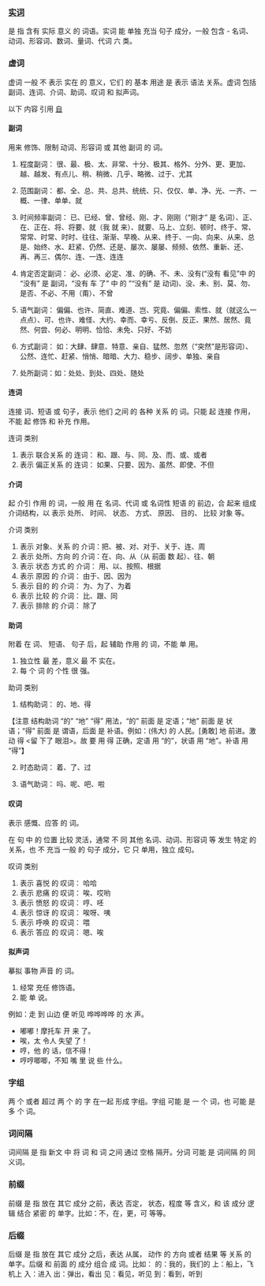 ### [实词](http://blog.sina.com.cn/s/blog_5bdd992f01017ex9.html)
是 指 含有 实际 意义 的 词语。实词 能 单独 充当 句子 成分，一般 包含 - 名词、动词、形容词、数词、量词、代词 六 类。


### 虚词
虚词 一般 不 表示 实在 的 意义，它们 的 基本 用途 是 表示 语法 关系。虚词 包括 副词、连词、介词、助词、叹词 和 拟声词。

以下 内容 引用 [自](http://blog.sina.com.cn/s/blog_5bdd992f01017ex9.html)

#### 副词
用来 修饰、限制 动词、形容词 或 其他 副词 的 词。

1. 程度副词： 很、最、极、太、非常、十分、极其、格外、分外、更、更加、越、越发、有点儿、稍、稍微、几乎、略微、过于、尤其

2. 范围副词： 都、全、总、共、总共、统统、只、仅仅、单、净、光、一齐、一概、一律、单单、就

3. 时间频率副词： 已、已经、曾、曾经、刚、才、刚刚（“刚才” 是 名词）、正、在、正在、将、将要、就（我 就 来）、就要、马上、立刻、顿时、终于、常、常常、时常、时时、往往、渐渐、早晚、从来、终于、一向、向来、从来、总是、始终、水、赶紧、仍然、还是、屡次、屡屡、频频、依然、重新、还、再、再三、偶尔、连、一连、连连

4. 肯定否定副词： 必、必须、必定、准、的确、不、未、没有(“没有 看见”中 的 “没有” 是 副词，“没有 车 了” 中 的 ”“没有” 是 动词)、没、未、别、莫、勿、是否、不必、不用（甭）、不曾

5. 语气副词： 偏偏、也许、简直、难道、岂、究竟、偏偏、索性、就（就这么一点点）、可、也许、难怪、大约、幸而、幸亏、反倒、反正、果然、居然、竟然、何尝、何必、明明、恰恰、未免、只好、不妨

6. 方式副词： 如：大肆、肆意、特意、亲自、猛然、忽然（“突然”是形容词）、公然、连忙、赶紧、悄悄、暗暗、大力、稳步、阔步、单独、亲自

7. 处所副词：如：处处、到处、四处、随处

#### 连词
连接 词、短语 或 句子，表示 他们 之间 的 各种 关系 的 词。只能 起 连接 作用，不能 起 修饰 和 补充 作用。

连词 类别

1. 表示 联合关系 的 连词： 和、跟、与、同、及、而、或、或者
2. 表示 偏正关系 的 连词： 如果、只要、因为、虽然、即使、不但 

#### 介词
起 介引 作用 的 词，一般 用 在 名词、代词 或 名词性 短语 的 前边，合 起来 组成 介词结构，以 表示 处所、 时间、 状态、 方式、 原因、 目的、 比较 对象 等。

介词 类别

1. 表示 对象、关系 的 介词：把、被、对、对于、关于、连、周
2. 表示 处所、方向 的 介词：在、向、从（从 前面 数 起）、往、朝
3. 表示 状态 方式 的 介词： 用、以、按照、根据
4. 表示 原因 的 介词： 由于、因、因为
5. 表示 目的 的 介词： 为、为了、为着
6. 表示 比较 的 介词： 比、跟、同
7. 表示 排除 的 介词： 除了

#### 助词
附着 在 词、 短语、 句子 后，起 辅助 作用 的 词，不能 单 用。

1. 独立性 最 差，意义 最 不 实在。
2. 每 个 词 的 个性 很 强。 

助词 类别

1. 结构助词： 的、地、得

【注意 结构助词 “的” “地” “得” 用法，“的” 前面 是 定语；“地” 前面 是 状语；“得” 前面 是 谓语，后面 是 补语。例如：(伟大) 的 人民。[勇敢] 地 前进。激动 得 <留 下了 眼泪>。故 要 用 得 正确，定语 用 “的”，状语 用 “地”。补语 用 “得”】

2. 时态助词： 着、了、过

3. 语气助词： 吗、呢、吧、啦

#### 叹词

表示 感慨、应答 的 词。 　

在 句 中 的 位置 比较 灵活，通常 不 同 其他 名词、动词、形容词 等 发生 特定 的 关系，也 不 充当 一般 的 句子 成分，它 只 单用，独立 成句。

叹词 类别

1. 表示 喜悦 的 叹词： 哈哈
2. 表示 悲痛 的 叹词： 唉、哎哟
3. 表示 愤怒 的 叹词： 哼、呸
4. 表示 惊讶 的 叹词： 唉呀、咦
5. 表示 呼唤 的 叹词： 喂
6. 表示 答应 的 叹词： 嗯、唉


#### 拟声词
摹拟 事物 声音 的 词。

1. 经常 充任 修饰语。
2. 能 单 说。 　

例如：走 到 山边 便 听见 哗哗哗哗 的 水 声。
- 嘟嘟！摩托车 开 来 了。
- 唉，太 令人 失望 了！
- 哼，他 的 话，信不得！
- 哼哼唧唧，不知 嘴 里 说 些 什么。

### 字组
两 个 或者 超过 两 个 的 字 在一起 形成 字组。字组 可能 是 一 个 词，也 可能 是 多 个 词。

### 词间隔
词间隔 是 指 新文 中 将 词 和 词 之间 通过 空格 隔开。分词 可能 是 词间隔 的 同义词。

### 前缀
前缀 是 指 放在 其它 成分 之前，表达 否定， 状态，程度 等 含义，和 该 成分 逻辑 结合 紧密 的 单字。比如：不，在，更，可 等等。

### 后缀
后缀 是 指 放在 其它 成分 之后，表达 从属， 动作 的 方向 或者 结果 等 关系 的 单字。后缀 和 前面 的 成分 组合 成 词。比如：
	的：我的，我们的
	上：船上，飞机上
	入：进入
	出：弹出，看出
	见：看见，听见
	到：看到，听到